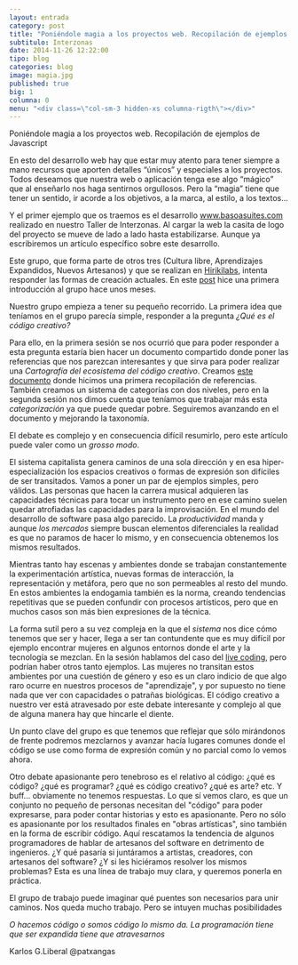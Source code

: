 ```yaml
---
layout: entrada
category: post
title: "Poniéndole magia a los proyectos web. Recopilación de ejemplos de Javascript"
subtitulo: Interzonas
date: 2014-11-26 12:22:00
tipo: blog
categories: blog
image: magia.jpg
published: true
big: 1
columna: 0
menu: "<div class=\"col-sm-3 hidden-xs columna-rigth\"></div>"
---
```



Poniéndole magia a los proyectos web. Recopilación de ejemplos de Javascript


<!--mas-->

En esto del desarrollo web hay que estar muy atento para tener siempre a mano recursos que aporten detalles “únicos” y especiales a los proyectos. Todos deseamos que nuestra web o aplicación tenga ese algo “mágico” que al enseñarlo nos haga sentirnos orgullosos. Pero la “magia” tiene que tener un sentido, ir acorde a los objetivos, a la marca, al estilo, a los textos… 

Y el primer ejemplo que os traemos es el desarrollo www.basoasuites.com realizado en nuestro Taller de Interzonas. Al cargar la web la casita de logo del proyecto se mueve de lado a lado hasta estabilizarse. Aunque ya escribiremos un artículo específico sobre este desarrollo.



Este grupo, que forma parte de otros tres (Cultura libre, Aprendizajes Expandidos, Nuevos Artesanos) y que se realizan en [Hirikilabs](http://hirikilabs.tabakalera.eu/), intenta responder las formas de creación actuales. En este [post](http://blog.elfilo.net/articles/iniciamos-grupo-de-trabajo-sobre-c-digo-creativo-en-hirikilabs/) hice una primera introducción al grupo hace unos meses.

Nuestro grupo empieza a tener su pequeño recorrido. La primera idea que teníamos en el grupo parecía simple, responder a la pregunta *¿Qué es el código creativo?*

Para ello, en la primera sesión se nos ocurrió que para poder responder a esta pregunta estaría bien hacer un documento compartido donde poner las referencias que nos parezcan interesantes y que sirva para poder realizar una *Cartografía del ecosistema del código creativo*. Creamos [este documento](https://docs.google.com/spreadsheets/d/1CUbI6_OxTLjyHadK3bLHj6CZf13g9ktnzrizvV5t0JM/pubhtml?gid=0&single=true) donde hicimos una primera recopilación de referencias. También creamos un sistema de categorías con dos niveles, pero en la segunda sesión nos dimos cuenta que teníamos que trabajar más esta *categorización* ya que puede quedar pobre. Seguiremos avanzando en el documento y mejorando la taxonomía.

El debate es complejo y en consecuencia difícil resumirlo, pero este artículo puede valer como un *grosso modo*.

El sistema capitalista genera caminos de una sola dirección y en esa hiper-especialización los espacios creativos o formas de expresión son difíciles de ser transitados. Vamos a poner un par de ejemplos simples, pero válidos. Las personas que hacen la carrera musical adquieren las capacidades técnicas para tocar un instrumento pero en ese camino suelen quedar atrofiadas las capacidades para la improvisación. En el mundo del desarrollo de software pasa algo parecido. La *productividad* manda y aunque *los mercados* siempre buscan elementos diferenciales la realidad es que no paramos de hacer lo mismo, y en consecuencia obtenemos los mismos resultados.

Mientras tanto hay escenas y ambientes donde se trabajan constantemente la experimentación artística, nuevas formas de interacción, la representación y metáfora, pero que no son permeables al resto del mundo. En estos ambientes la endogamia también es la norma, creando tendencias repetitivas que se pueden confundir con procesos artísticos, pero que en muchos casos son más bien expresiones de la técnica.

La forma sutil pero a su vez compleja en la que el *sistema* nos dice cómo tenemos que ser y hacer, llega a ser tan contundente que es muy difícil por ejemplo encontrar mujeres en algunos entornos donde el arte y la tecnología se mezclan. En la sesión hablamos del caso del [live coding](http://toplap.org/), pero podrían haber otros tanto ejemplos. Las mujeres no transitan estos ambientes por una cuestión de género y eso es un claro indicio de que algo raro ocurre en nuestros procesos de "aprendizaje", y por supuesto no tiene nada que ver con capacidades o patrañas biológicas. El código creativo a nuestro ver está atravesado por este debate interesante y complejo al que de alguna manera hay que hincarle el diente.

Un punto clave del grupo es que tenemos que reflejar que sólo mirándonos de frente podremos mezclarnos y avanzar hacía lugares comunes donde el código se use como forma de expresión común y no parcial como lo vemos ahora.

Otro debate apasionante pero tenebroso es el relativo al código: ¿qué es código? ¿qué es programar? ¿qué es código creativo? ¿qué es arte? etc. Y buff... obviamente no tenemos respuestas. Lo que sí vemos claro, es que un conjunto no pequeño de personas necesitan del "código" para poder expresarse, para poder contar historias y esto es apasionante. Pero no sólo es apasionante por los resultados finales en "obras artísticas", sino también en la forma de escribir código. Aquí rescatamos la tendencia de algunos programadores de hablar de artesanos del software en detrimento de ingenieros. ¿Y qué pasaría si juntáramos a artistas, creadores, con artesanos del software? ¿Y si les hiciéramos resolver los mismos problemas? Esta es una línea de trabajo muy clara, y queremos ponerla en práctica.

El grupo de trabajo puede imaginar qué puentes son necesarios para unir caminos. Nos queda mucho trabajo. Pero se intuyen muchas posibilidades


*O hacemos código o somos código lo mismo da. La programación tiene que ser expandida tiene que atravesarnos*

Karlos G.Liberal
@patxangas


